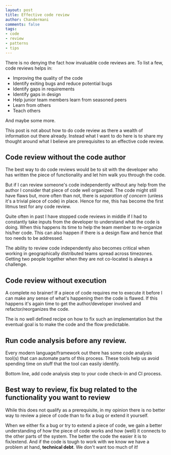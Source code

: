 ```yaml
---
layout: post
title: Effective code review
author: Chandermani
comments: false
tags:
- code
- review
- patterns
- tips
---
```


There is no denying the fact how invaluable code reviews are. To list a few, code reviews helps in:
- Improving the quality of the code
- Identify exiting bugs and reduce potential bugs
- Identify gaps in requirements
- Identify gaps in design
- Help junior team members learn from seasoned peers
- Learn from others
- Teach others

And maybe some more.

This post is not about how to do code review as there a wealth of information out there already. Instead what I want to do here is to share my thought around what I believe are prerequisites to an effective code review.

## Code review without the code author
The best way to do code reviews would be to sit with the developer who has written the piece of functionality and let him walk you through the code.

But if I can review someone's code independently without any help from the author I consider that piece of code well organized. The code might still have flaws but, more often than not, there is *separation of concern* (unless it's a trivial piece of code) in place. Hence for me, this has become the first litmus test for any code review. 

Quite often in past I have stopped code reviews in middle if I had to constantly take inputs from the developer to understand what the code is doing. When this happens its time to help the team member to re-organize his/her code. This can also happen if there is a design flaw and hence that too needs to be addressed.

The ability to review code independently also becomes critical when working in geographically distributed teams spread across timezones. Getting two people together when they are not co-located is always a challenge. 

## Code review without execution
A complete no brainer! If a piece of code requires me to execute it before I can make any sense of what's happening then the code is flawed. If this happens it's again time to get the author/developer involved and refactor/reorganizes the code. 

The is no well defined recipe on how to fix such an implementation but the eventual goal is to make the code and the flow predictable.

## Run code analysis before any review.
Every modern language/framework out there has some code analysis tool(s) that can automate parts of this process. These tools help us avoid spending time on stuff that the tool can easily identify. 

Bottom line, add code analysis step to your code check-in and CI process.

## Best way to review, fix bug related to the functionality you want to review
While this does not qualify as a prerequisite, in my opinion there is no better way to review a piece of code than to fix a bug or extend it yourself.

When we either fix a bug or try to extend a piece of code, we gain a better understanding of how the piece of code works and how (well) it connects to the other parts of the system. The better the code the easier it is to fix/extend. And if the code is tough to work with we know we have a problem at hand, **technical debt**. We don't want too much of it!